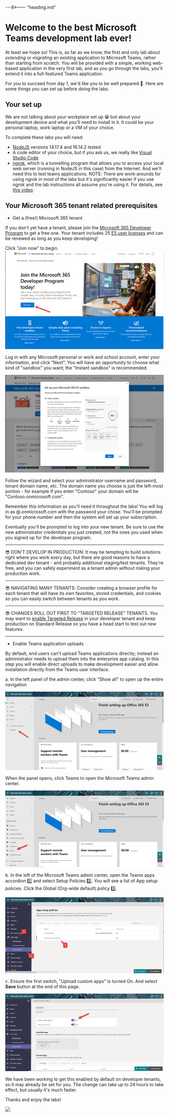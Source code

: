---8<--- "heading.md"

# Welcome to the best Microsoft Teams development lab ever!

At least we hope so! This is, as far as we know, the first and only lab about _extending_ or _migrating_ an existing application to Microsoft Teams, rather than starting from scratch. You will be provided with a simple, working web-based application in the very first lab, and as you go through the labs, you'll extend it into a full-featured Teams application.

For you to succeed from day 1, we'd like you to be well prepared 🚀.
Here are some things you can set up before doing the labs. 

## Your set up

We are not talking about your workplace set up 😁 but about your development device and what you'll need to install in it.
It could be your personal laptop, work laptop or a VM of your choice.

To complete these labs you will need:

- [NodeJS](https://nodejs.org/en/download/) versions 14.17.4 and 16.14.2 tested
- A code editor of your choice, but if you ask us, we really like [Visual Studio Code](https://code.visualstudio.com/download)
- [ngrok](https://ngrok.com/download), which is a tunnelling program that allows you to access your local web server (running in NodeJS in this case) from the Internet. And we'll need this to test teams applications. NOTE: There are work-arounds for using ngrok in most of the labs but it's significantly easier if you use ngrok and the lab instructions all assume you're using it. For details, see [this video](https://www.youtube.com/watch?v=A5U-3o-mHD0).

## Your Microsoft 365 tenant related prerequisites

- Get a (free!) Microsoft 365 tenant

If you don't yet have a tenant, please join the [Microsoft 365 Developer Program](https://developer.microsoft.com/microsoft-365/dev-program?WT.mc_id=m365-58890-cxa) to get a free one. Your tenant includes 25 [E5 user licenses](https://www.microsoft.com/microsoft-365/enterprise/compare-office-365-plans) and can be renewed as long as you keep developing!

Click "Join now" to begin.
![Signup](./assets/01-003-JoinM365DevProgram1.png)

Log in with any Microsoft personal or work and school account, enter your information, and click "Next". You will have an opportunity to choose what kind of "sandbox" you want; the "Instant sandbox" is recommended.

![Signup](./assets/01-004-JoinM365DevProgram2.png)

Follow the wizard and select your administrator username and password, tenant domain name, etc. The domain name you choose is just the left-most portion - for example if you enter "Contoso" your domain will be "Contoso.onmicrosoft.com".

Remember this information as you'll need it throughout the labs! You will log in as <username>@<domain>.onmicrosoft.com with the password your chose. You'll be prompted for your phone number and then the system will set up your subscription.

Eventually you'll be prompted to log into your new tenant. Be sure to use the new administrator credentials you just created, not the ones you used when you signed up for the developer program.

---
😎 DON'T DEVELOP IN PRODUCTION: It may be tempting to build solutions right where you work every day, but there are good reasons to have a dedicated dev tenant - and probably additional staging/test tenants. They're free, and you can safely experiment as a tenant admin without risking your production work. 

---
😎 NAVIGATING MANY TENANTS: Consider creating a browser profile for each tenant that will have its own favorites, stored credentials, and cookies so you can easily switch between tenants as you work.

---
😎 CHANGES ROLL OUT FIRST TO "TARGETED RELEASE" TENANTS. You may want to [enable Targeted Release](https://docs.microsoft.com/microsoft-365/admin/manage/release-options-in-office-365?WT.mc_id=m365-58890-cxa) in your developer tenant and keep production on Standard Release so you have a head start to test out new features.

---

- Enable Teams application uploads

By default, end users can't upload Teams applications directly; instead an administrator needs to upload them into the enterprise app catalog. In this step you will enable direct uploads to make development easier and allow installation directly from the Teams user interface.

  a. In the left panel of the admin center, click "Show all" to open up the entire navigation

  ![M365 Admin](./assets/01-005-M365Admin.png)

  When the panel opens, click Teams to open the Microsoft Teams admin center.

  ![M365 Admin](./assets/01-006-M365Admin2.png)

  b. In the left of the Microsoft Teams admin center, open the Teams apps accordion 1️⃣ and select Setup Policies 2️⃣. You will see a list of App setup policies. Click the Global (Org-wide default) policy 3️⃣.

  ![Teams admin](./assets/01-007-TeamsAdmin1.png)

 c. Ensure the first switch, "Upload custom apps" is turned On. And select **Save** button at the end of this page.

 ![Teams admin](./assets/01-008-TeamsAdmin2.png)

 We have been working to get this enabled by default on developer tenants, so it may already be set for you. The change can take up to 24 hours to take effect, but usually it's much faster.

Thanks and enjoy the labs!

<img src="https://telemetry.sharepointpnp.com/app-camp/getting-started" />
